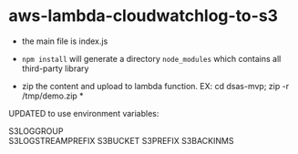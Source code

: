 # aws-lambda-cloudwatchlog-to-s3

 * the main file is index.js 

 * `npm install` will generate a directory `node_modules` which contains all third-party library

 * zip the content and upload to lambda function. EX: cd dsas-mvp; zip -r /tmp/demo.zip *
 
 UPDATED to use environment variables:
 
S3LOGGROUP          
S3LOGSTREAMPREFIX
S3BUCKET
S3PREFIX
S3BACKINMS

